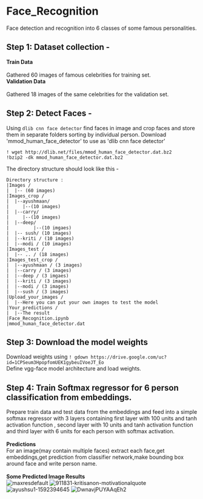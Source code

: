 # Face_Recognition
Face detection and recognition into 6 classes of some famous personalities.
## Step 1: Dataset collection -
**Train Data**<br/><br/>
Gathered 60 images of famous celebrities for training set.<br/>
**Validation Data**<br/><br/>
Gathered 18 images of the same celebrities for the validation set.
## Step 2: Detect Faces -
Using `dlib cnn face detector` find faces in image and crop faces and store them in separate folders sorting by individual person.
Download 'mmod_human_face_detector' to use as 'dlib cnn face detector'<br/>
```
! wget http://dlib.net/files/mmod_human_face_detector.dat.bz2 
!bzip2 -dk mmod_human_face_detector.dat.bz2
```
The directory structure should look like this -
```
Directory structure :
|Images /
|  |-- (60 images)
|Images_crop /
|  |--ayushmaan/
|     |--(10 images)
|  |--carry/ 
|     |--(10 images)
|  |--deep/ 
|         |--(10 imgaes)
|  |-- sush/ (10 images)
|  |--kriti / (10 images) 
|  |--modi / (10 images)
|Images_test / 
|  |-- .. / (18 images)
|Images_test_crop / 
|  |--ayushmaan / (3 images)
|  |--carry / (3 images)
|  |--deep / (3 imgaes)
|  |--kriti / (3 images)
|  |--modi / (3 images)
|  |--sush / (3 images) 
|Upload_your_images /
|  |--Here you can put your own images to test the model
|Your_predictions /
|  |--The result
|Face_Recognition.ipynb
|mmod_human_face_detector.dat
```
## Step 3: Download the model weights
Download weights using 
`! gdown https://drive.google.com/uc?id=1CPSeum3HpopfomUEK1gybeuIVoeJT_Eo` <br/>
Define vgg-face model architecture and load weights.
## Step 4: Train Softmax regressor for 6 person classification from embeddings.
Prepare train data and test data from the embeddings and feed into a simple softmax regressor with 3 layers containing first layer with 100 units and tanh activation function , second layer with 10 units and tanh activation function and third layer with 6 units for each person with softmax activation.<br/>
<br/>**Predictions**<br/>
For an image(may contain multiple faces) extract each face,get embeddings,get prediction from classifier network,make bounding box around face and write person name.<br/><br/>
**Some Predicted Image Results**<br/>
![maxresdefault](https://user-images.githubusercontent.com/64326560/89098012-92bae880-d401-11ea-9843-bfa810cdcd70.jpg)
![911831-kritisanon-motivationalquote](https://user-images.githubusercontent.com/64326560/89098013-9484ac00-d401-11ea-902b-5e9d8ebff5b7.jpg)
![ayushsu1-1592394645](https://user-images.githubusercontent.com/64326560/89098015-951d4280-d401-11ea-9c60-c6c91a04ae6d.jpg)
![DwnavjPUYAAqEh2](https://user-images.githubusercontent.com/64326560/89098017-95b5d900-d401-11ea-8919-346e6f6fc76c.jpg)
